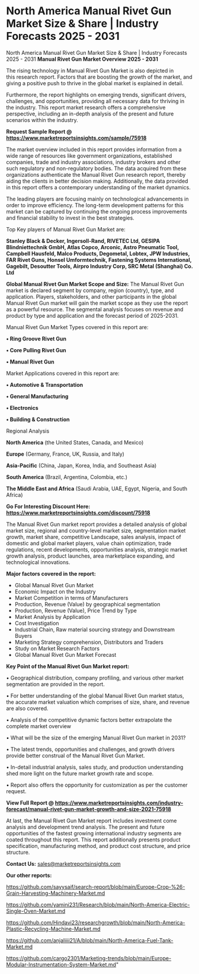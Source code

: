 # North America Manual Rivet Gun Market Size & Share | Industry Forecasts 2025 - 2031
 North America Manual Rivet Gun Market Size & Share | Industry Forecasts 2025 - 2031
<Strong> Manual Rivet Gun Market Overview 2025 - 2031</strong>

The rising technology in Manual Rivet Gun Market is also depicted in this research report. Factors that are boosting the growth of the market, and giving a positive push to thrive in the global market is explained in detail.

Furthermore, the report highlights on emerging trends, significant drivers, challenges, and opportunities, providing all necessary data for thriving in the industry. This report market research offers a comprehensive perspective, including an in-depth analysis of the present and future scenarios within the industry.

<strong>Request Sample Report @ <a href=https://www.marketreportsinsights.com/sample/75918>https://www.marketreportsinsights.com/sample/75918</a></strong>

The market overview included in this report provides information from a wide range of resources like government organizations, established companies, trade and industry associations, industry brokers and other such regulatory and non-regulatory bodies. The data acquired from these organizations authenticate the Manual Rivet Gun research report, thereby aiding the clients in better decision making. Additionally, the data provided in this report offers a contemporary understanding of the market dynamics.

The leading players are focusing mainly on technological advancements in order to improve efficiency. The long-term development patterns for this market can be captured by continuing the ongoing process improvements and financial stability to invest in the best strategies.

Top Key players of Manual Rivet Gun Market are:

<strong>Stanley Black & Decker, Ingersoll-Rand, RIVETEC Ltd, GESIPA Blindniettechnik GmbH, Atlas Copco, Arconic, Astro Pneumatic Tool, Campbell Hausfeld, Malco Products, Degometal, Lobtex, JPW Industries, FAR Rivet Guns, Honsel Umformtechnik, Fastening Systems International, Gagebilt, Desoutter Tools, Airpro Industry Corp, SRC Metal (Shanghai) Co. Ltd</strong>

<strong><b>Global Manual Rivet Gun Market Scope and Size:</b></strong>
The Manual Rivet Gun market is declared segment by company, region (country), type, and application. Players, stakeholders, and other participants in the global Manual Rivet Gun market will gain the market scope as they use the report as a powerful resource. The segmental analysis focuses on revenue and product by type and application and the forecast period of 2025-2031.

Manual Rivet Gun Market Types covered in this report are:

<strong>• Ring Groove Rivet Gun

• Core Pulling Rivet Gun

• Manual Rivet Gun</strong>

Market Applications covered in this report are:

<strong>• Automotive & Transportation

• General Manufacturing

• Electronics

• Building & Construction</strong> 

Regional Analysis

<strong>North America</strong> (the United States, Canada, and Mexico)

<strong>Europe</strong> (Germany, France, UK, Russia, and Italy)

<strong>Asia-Pacific</strong> (China, Japan, Korea, India, and Southeast Asia)

<strong>South America</strong> (Brazil, Argentina, Colombia, etc.)

<strong>The Middle East and Africa</strong> (Saudi Arabia, UAE, Egypt, Nigeria, and South Africa)

<strong>Go For Interesting Discount Here: <a href=https://www.marketreportsinsights.com/discount/75918>https://www.marketreportsinsights.com/discount/75918</a></strong>

The Manual Rivet Gun market report provides a detailed analysis of global market size, regional and country-level market size, segmentation market growth, market share, competitive Landscape, sales analysis, impact of domestic and global market players, value chain optimization, trade regulations, recent developments, opportunities analysis, strategic market growth analysis, product launches, area marketplace expanding, and technological innovations.

<strong><b>Major factors covered in the report:</b></strong>
<ul>
  <li>Global Manual Rivet Gun Market </li>
  <li>Economic Impact on the Industry</li>
  <li>Market Competition in terms of Manufacturers</li>
  <li>Production, Revenue (Value) by geographical segmentation</li>
  <li>Production, Revenue (Value), Price Trend by Type</li>
  <li>Market Analysis by Application</li>
  <li>Cost Investigation</li>
  <li>Industrial Chain, Raw material sourcing strategy and Downstream Buyers</li>
  <li>Marketing Strategy comprehension, Distributors and Traders</li>
  <li>Study on Market Research Factors</li>
  <li>Global Manual Rivet Gun Market Forecast</li>
</ul>

<strong><b>Key Point of the Manual Rivet Gun Market report:</b></strong>

• Geographical distribution, company profiling, and various other market segmentation are provided in the report.

• For better understanding of the global Manual Rivet Gun market status, the accurate market valuation which comprises of size, share, and revenue are also covered.

• Analysis of the competitive dynamic factors better extrapolate the complete market overview

• What will be the size of the emerging Manual Rivet Gun market in 2031?

• The latest trends, opportunities and challenges, and growth drivers provide better construal of the Manual Rivet Gun Market.

• In-detail industrial analysis, sales study, and production understanding shed more light on the future market growth rate and scope.

• Report also offers the opportunity for customization as per the customer request.

<strong><b>View Full Report @ <a href=https://www.marketreportsinsights.com/industry-forecast/manual-rivet-gun-market-growth-and-size-2021-75918>https://www.marketreportsinsights.com/industry-forecast/manual-rivet-gun-market-growth-and-size-2021-75918</a></b></strong>


At last, the Manual Rivet Gun Market report includes investment come analysis and development trend analysis. The present and future opportunities of the fastest growing international industry segments are coated throughout this report. This report additionally presents product specification, manufacturing method, and product cost structure, and price structure.

<strong>Contact Us:</strong>
sales@marketreportsinsights.com

<strong>Our other reports:</strong>

<a href=https://github.com/sayysaif/search-report/blob/main/Europe-Crop-%26-Grain-Harvesting-Machinery-Market.md>https://github.com/sayysaif/search-report/blob/main/Europe-Crop-%26-Grain-Harvesting-Machinery-Market.md</a>

<a href=https://github.com/yamini231/Research/blob/main/North-America-Electric-Single-Oven-Market.md>https://github.com/yamini231/Research/blob/main/North-America-Electric-Single-Oven-Market.md</a>

<a href=https://github.com/Hindavi23/researchgrowth/blob/main/North-America-Plastic-Recycling-Machine-Market.md>https://github.com/Hindavi23/researchgrowth/blob/main/North-America-Plastic-Recycling-Machine-Market.md</a>

<a href=https://github.com/anjaliiii21/A/blob/main/North-America-Fuel-Tank-Market.md>https://github.com/anjaliiii21/A/blob/main/North-America-Fuel-Tank-Market.md</a>

<a href=https://github.com/cargo2301/Marketing-trends/blob/main/Europe-Modular-Instrumentation-System-Market.md>https://github.com/cargo2301/Marketing-trends/blob/main/Europe-Modular-Instrumentation-System-Market.md</a>"
